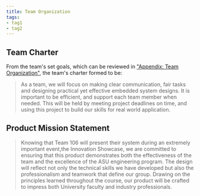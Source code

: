 ```yaml
---
title: Team Organization
tags:
- tag1
- tag2
---
```


## Team Charter

From the team's set goals, which can be reviewed in ["Appendix: Team Organization"](https://asu-egr304-2025-f-106.github.io/ASU-EGR304-2025-F-106/Appendix/App-Team-Org/), the team's charter formed to be:

> As a team, we will focus on making clear communication, fair tasks and designing practical yet effective embedded system designs. It is important to be efficient, and support each team member when needed. This will be held by meeting project deadlines on time, and using this project to build our skills for real world application.

## Product Mission Statement

> Knowing that Team 106 will present their system during an extremely important event,the Innovation Showcase, we are committed to ensuring that this product demonstrates both the effectiveness of the team and the excellence of the ASU engineering program. The design will reflect not only the technical skills we have developed but also the professionalism and teamwork that define our group. Drawing on the principles learned throughout the course, our product will be crafted to impress both University faculty and industry professionals.


